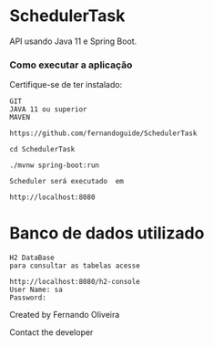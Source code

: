 # SchedulerTask

API usando Java 11 e Spring Boot.
### Como executar a aplicação
Certifique-se de ter instalado:
```
GIT
JAVA 11 ou superior
MAVEN 
```

```
https://github.com/fernandoguide/SchedulerTask

cd SchedulerTask

./mvnw spring-boot:run

Scheduler será executado  em 

http://localhost:8080
```


# Banco de dados utilizado

```
H2 DataBase
para consultar as tabelas acesse 

http://localhost:8080/h2-console
User Name: sa
Password: 
```

Created by Fernando Oliveira

Contact the developer

